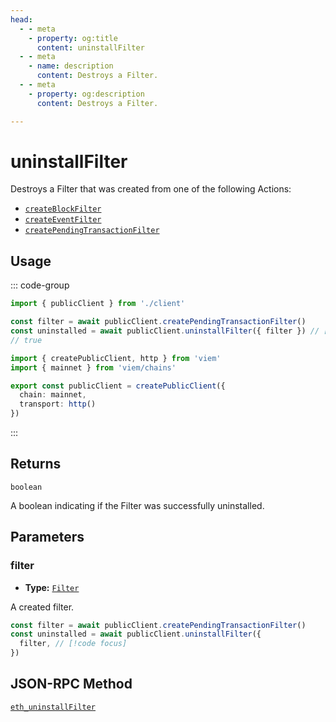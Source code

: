 ```yaml
---
head:
  - - meta
    - property: og:title
      content: uninstallFilter
  - - meta
    - name: description
      content: Destroys a Filter.
  - - meta
    - property: og:description
      content: Destroys a Filter.

---
```


# uninstallFilter

Destroys a Filter that was created from one of the following Actions:

- [`createBlockFilter`](/docs/actions/public/createBlockFilter)
- [`createEventFilter`](/docs/actions/public/createEventFilter)
- [`createPendingTransactionFilter`](/docs/actions/public/createPendingTransactionFilter)

## Usage

::: code-group

```ts [example.ts]
import { publicClient } from './client'

const filter = await publicClient.createPendingTransactionFilter()
const uninstalled = await publicClient.uninstallFilter({ filter }) // [!code focus:99]
// true
```

```ts [client.ts]
import { createPublicClient, http } from 'viem'
import { mainnet } from 'viem/chains'

export const publicClient = createPublicClient({
  chain: mainnet,
  transport: http()
})
```

:::

## Returns

`boolean`

A boolean indicating if the Filter was successfully uninstalled.

## Parameters

### filter

- **Type:** [`Filter`](/docs/glossary/terms#filter)

A created filter.

```ts
const filter = await publicClient.createPendingTransactionFilter()
const uninstalled = await publicClient.uninstallFilter({
  filter, // [!code focus]
})
```

## JSON-RPC Method

[`eth_uninstallFilter`](https://ethereum.org/en/developers/docs/apis/json-rpc/#eth_uninstallFilter)